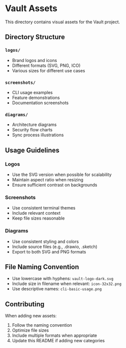 # Vault Assets

This directory contains visual assets for the Vault project.

## Directory Structure

### `logos/`
- Brand logos and icons
- Different formats (SVG, PNG, ICO)
- Various sizes for different use cases

### `screenshots/`
- CLI usage examples
- Feature demonstrations
- Documentation screenshots

### `diagrams/`
- Architecture diagrams
- Security flow charts
- Sync process illustrations

## Usage Guidelines

### Logos
- Use the SVG version when possible for scalability
- Maintain aspect ratio when resizing
- Ensure sufficient contrast on backgrounds

### Screenshots
- Use consistent terminal themes
- Include relevant context
- Keep file sizes reasonable

### Diagrams
- Use consistent styling and colors
- Include source files (e.g., .drawio, .sketch)
- Export to both SVG and PNG formats

## File Naming Convention

- Use lowercase with hyphens: `vault-logo-dark.svg`
- Include size in filename when relevant: `icon-32x32.png`
- Use descriptive names: `cli-basic-usage.png`

## Contributing

When adding new assets:
1. Follow the naming convention
2. Optimize file sizes
3. Include multiple formats when appropriate
4. Update this README if adding new categories